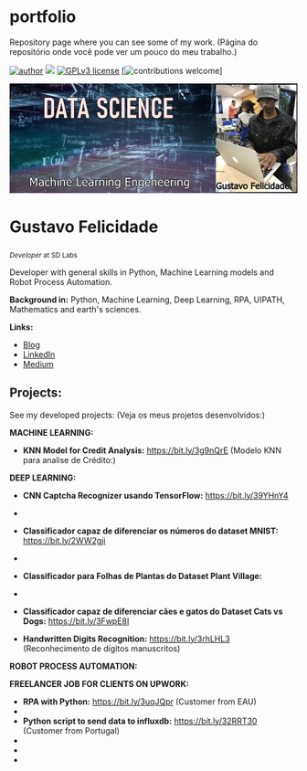 # portfolio

Repository page where you can see some of my work.
(Página do repositório onde você pode ver um pouco do meu trabalho.)

[![author](https://img.shields.io/badge/author-gustavofelicidade-red.svg)](https://www.linkedin.com/in/gustavofelicidade/) [![](https://img.shields.io/badge/python-3.7+-blue.svg)](https://www.python.org/downloads/release/python-365/) [![GPLv3 license](https://img.shields.io/badge/License-GPLv3-blue.svg)](http://perso.crans.org/besson/LICENSE.html) [![contributions welcome](https://img.shields.io/badge/contributions-welcome-brightgreen.svg?style=flat)]



<p align="center">
  <img src="https://github.com/GustavoSnik/portfolio/blob/main/portfolioDataScience.jpeg?raw=true" >
</p>

# Gustavo Felicidade
<sub>*Developer* at SD Labs</sub>

Developer with general skills in Python, Machine Learning models and Robot Process Automation.

**Background in:** Python, Machine Learning, Deep Learning, RPA, UIPATH, Mathematics and earth's sciences.

**Links:**
* [Blog](http://www.gustavofelicidade.com.br)
* [LinkedIn](https://www.linkedin.com/in/gustavofelicidade/)
* [Medium](https://www.medium.com)


## Projects:
See my developed projects:
(Veja os meus projetos desenvolvidos:)

**MACHINE LEARNING:**

  * **KNN Model for Credit Analysis:** https://bit.ly/3g9nQrE
      (Modelo KNN para analise de Crédito:)
      
**DEEP LEARNING:**

  
  * **CNN Captcha Recognizer usando TensorFlow:** https://bit.ly/39YHnY4
  * 
  * **Classificador capaz de diferenciar os números do dataset MNIST:** https://bit.ly/2WW2gji
  * 
  * **Classificador para Folhas de Plantas do Dataset Plant Village:** 
  * 
  * **Classificador capaz de diferenciar cães e gatos do Dataset Cats vs Dogs:** https://bit.ly/3FwpE8I

  * **Handwritten Digits Recognition:** https://bit.ly/3rhLHL3
    (Reconhecimento de dígitos manuscritos)
  
**ROBOT PROCESS AUTOMATION:**

**FREELANCER JOB FOR CLIENTS ON UPWORK:**

  * **RPA with Python:**  https://bit.ly/3uqJQpr (Customer from EAU)
  *
  * **Python script to send data to influxdb:** https://bit.ly/32RRT30 (Customer from Portugal)
  *
  *
  *
  

